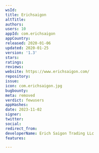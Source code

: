 ```yaml
---
wsId: 
title: Erichsaigon
altTitle: 
authors: 
users: 10
appId: com.erichsaigon
appCountry: 
released: 2020-01-06
updated: 2020-01-25
version: '1.3'
stars: 
ratings: 
reviews: 
website: https://www.erichsaigon.com/
repository: 
issue: 
icon: com.erichsaigon.jpg
bugbounty: 
meta: removed
verdict: fewusers
appHashes: 
date: 2023-11-02
signer: 
twitter: 
social: 
redirect_from: 
developerName: Erich Saigon Trading LLc
features: 

---
```


